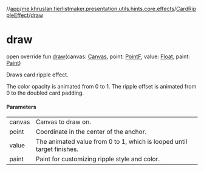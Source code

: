 //[app](../../../index.md)/[me.khruslan.tierlistmaker.presentation.utils.hints.core.effects](../index.md)/[CardRippleEffect](index.md)/[draw](draw.md)

# draw

open override fun [draw](draw.md)(canvas: [Canvas](https://developer.android.com/reference/kotlin/android/graphics/Canvas.html), point: [PointF](https://developer.android.com/reference/kotlin/android/graphics/PointF.html), value: [Float](https://kotlinlang.org/api/latest/jvm/stdlib/kotlin/-float/index.html), paint: [Paint](https://developer.android.com/reference/kotlin/android/graphics/Paint.html))

Draws card ripple effect.

The color opacity is animated from 0 to 1. The ripple offset is animated from 0 to the doubled card padding.

#### Parameters

| | |
|---|---|
| canvas | Canvas to draw on. |
| point | Coordinate in the center of the anchor. |
| value | The animated value from 0 to 1, which is looped until target finishes. |
| paint | Paint for customizing ripple style and color. |

